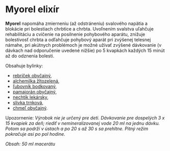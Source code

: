Myorel elixír
=============

**Myorel** napomáha zmierneniu (až odstráneniu) svalového napätia a blokácie pri
bolestiach chrbtice a chrbta. Uvoľnením svalstva uľahčuje rehabilitáciu a
cvičenie na posilnenie pohybového aparátu, znižuje bolestivosť chrbta a
odľahčuje pohybový aparát pri zvýšenej telesnej námahe, pri akútnych problémoch
je možné užívať zvýšené dávkovanie (v dávkach nad odporučenie uvedené nižšie) po
5 kvapkách každých 15 minút až do odznenia bolesti.

Obsahuje bylinky:

* [rebríček obyčajný](/sip/bylinky/rebricek-obycajny),
* [alchemilka žltozelená](/sip/bylinky/alchemilka-zltozelena),
* [ľubovník bodkovaný](/sip/bylinky/lubovnik-bodkovany),
* [pamajorán obyčajný](/sip/bylinky/pamajoran-obycajny),
* [nechtík lekársky](/sip/bylinky/nechtik-lekarsky),
* [slivka trnková](/sip/bylinky/slivka-trnkova),
* [chmeľ obyčajný](/sip/bylinky/chmel-obycajny).

Upozornenie: *Výrobok nie je určený pre deti. Dávkovanie pre dospelých 3 x 15
kvapiek za deň; riediť v nemineralizovanej vode 20 ml na jednu dávku. Potom sa
podrží v ústach a po 20 s až 30 s sa prehltne. Pitný režim pokračuje asi po pol
hodine.*

*Obsah: 50 ml macerátu*

